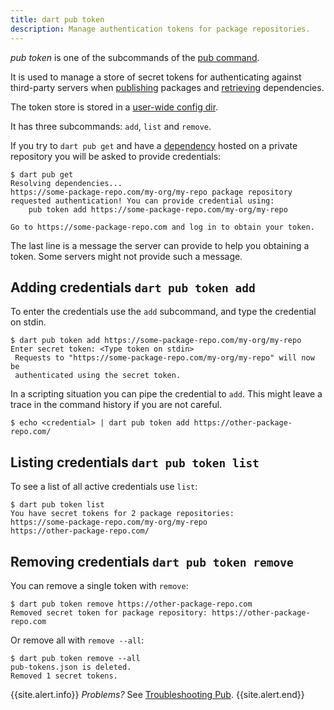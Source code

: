 ```yaml
---
title: dart pub token
description: Manage authentication tokens for package repositories.
---
```


_pub_ _token_ is one of the subcommands of the [pub command](/tools/pub/cmd).

It is used to manage a store of secret tokens for authenticating
against third-party servers when [publishing](pub-lish) packages and
[retrieving](pub-get) dependencies.

The token store is stored in a
[user-wide config dir](https://github.com/dart-lang/cli_util/blob/71ba36e2554f7b7717f3f12b5ddd33751a4e3ddd/lib/cli_util.dart#L88-L118). 

It has three subcommands: `add`, `list` and `remove`.

If you try to `dart pub get` and have a [dependency](/tools/pub/dependencies) hosted
on a private repository you will be asked to provide credentials:

```terminal
$ dart pub get
Resolving dependencies... 
https://some-package-repo.com/my-org/my-repo package repository requested authentication! You can provide credential using:
    pub token add https://some-package-repo.com/my-org/my-repo

Go to https://some-package-repo.com and log in to obtain your token. 
```

The last line is a message the server can provide to help you obtaining a token.
Some servers might not provide such a message.

## Adding credentials `dart pub token add`

To enter the credentials use the `add` subcommand, 
and type the credential on stdin.

```terminal
$ dart pub token add https://some-package-repo.com/my-org/my-repo
Enter secret token: <Type token on stdin>
 Requests to "https://some-package-repo.com/my-org/my-repo" will now be 
 authenticated using the secret token.
```

In a scripting situation you can pipe the credential to `add`. This might leave
a trace in the command history if you are not careful.

```terminal
$ echo <credential> | dart pub token add https://other-package-repo.com/
```

## Listing credentials `dart pub token list`

To see a list of all active credentials use `list`:

```terminal
$ dart pub token list
You have secret tokens for 2 package repositories:
https://some-package-repo.com/my-org/my-repo
https://other-package-repo.com/
```

## Removing credentials `dart pub token remove`

You can remove a single token with `remove`:

```terminal
$ dart pub token remove https://other-package-repo.com
Removed secret token for package repository: https://other-package-repo.com
```

Or remove all with `remove --all`:

```terminal
$ dart pub token remove --all
pub-tokens.json is deleted.
Removed 1 secret tokens.
```

{{site.alert.info}}
  *Problems?*
  See [Troubleshooting Pub](/tools/pub/troubleshoot).
{{site.alert.end}}
